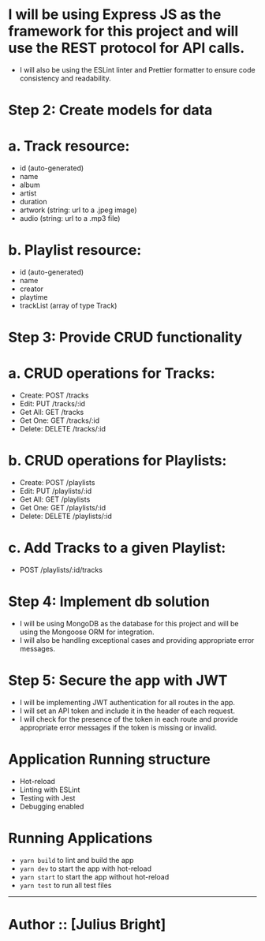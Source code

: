 # I will be using Express JS as the framework for this project and will use the REST protocol for API calls. 
- I will also be using the ESLint linter and Prettier formatter to ensure code consistency and readability.

# Step 2: Create models for data

# a. Track resource:
- id (auto-generated)
- name
- album
- artist
- duration
- artwork (string: url to a .jpeg image)
- audio (string: url to a .mp3 file)

# b. Playlist resource:
- id (auto-generated)
- name
- creator
- playtime
- trackList (array of type Track)

# Step 3: Provide CRUD functionality

# a. CRUD operations for Tracks:
- Create: POST /tracks
- Edit: PUT /tracks/:id
- Get All: GET /tracks
- Get One: GET /tracks/:id
- Delete: DELETE /tracks/:id

# b. CRUD operations for Playlists:
- Create: POST /playlists
- Edit: PUT /playlists/:id
- Get All: GET /playlists
- Get One: GET /playlists/:id
- Delete: DELETE /playlists/:id

# c. Add Tracks to a given Playlist:
- POST /playlists/:id/tracks

# Step 4: Implement db solution

- I will be using MongoDB as the database for this project and will be using the Mongoose ORM for integration.
-  I will also be handling exceptional cases and providing appropriate error messages.

# Step 5: Secure the app with JWT

- I will be implementing JWT authentication for all routes in the app.
- I will set an API token and include it in the header of each request.
- I will check for the presence of the token in each route and provide appropriate error messages if the token is missing or invalid.



# Application Running structure

- Hot-reload
- Linting with ESLint
- Testing with Jest
- Debugging enabled

# Running Applications

- `yarn build` to lint and build the app
- `yarn dev` to start the app with hot-reload
- `yarn start` to start the app without hot-reload
- `yarn test` to run all test files

---
# Author :: [Julius Bright]
